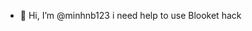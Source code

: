 - 👋 Hi, I’m @minhnb123
i need help to use Blooket hack 

<!---
minhnb123/minhnb123 is a ✨ special ✨ repository because its `README.md` (this file) appears on your GitHub profile.
You can click the Preview link to take a look at your changes.
--->
